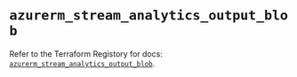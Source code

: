 # `azurerm_stream_analytics_output_blob`

Refer to the Terraform Registory for docs: [`azurerm_stream_analytics_output_blob`](https://www.terraform.io/docs/providers/azurerm/r/stream_analytics_output_blob).
